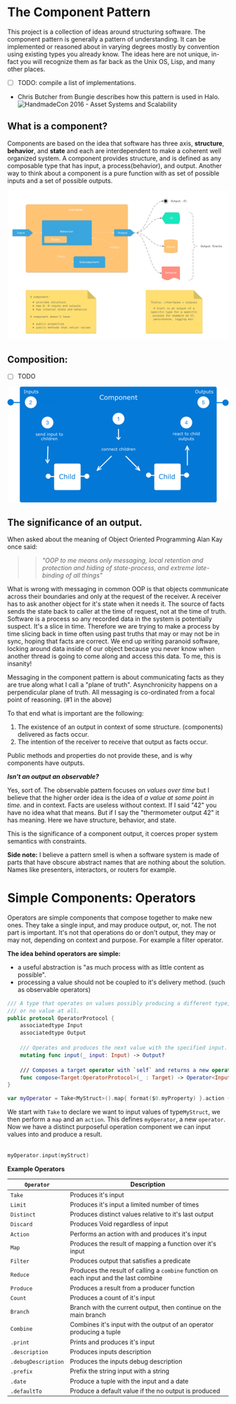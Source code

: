 # The Component Pattern

This project is a collection of ideas around structuring software.
The component pattern is generally a pattern of understanding. It can be implemented or reasoned about in varying degrees mostly by convention using existing types you already know. The ideas here are not unique, in-fact you will recognize them as far back as the Unix OS, Lisp, and many other places.
 
 - [ ] TODO: compile a list of implementations.

- Chris Butcher from Bungie describes how this pattern is used in Halo. ![HandmadeCon 2016 - Asset Systems and Scalability](https://www.youtube.com/watch?v=7KXVox0-7lU)

What is a component?
--------------------
Components are based on the idea that software has three axis, **structure**, **behavior**, and **state** and each are interdependent to make a coherent well organized system. A component provides structure, and is defined as any composable type that has input, a process(behavior), and output. Another way to think about a component is a pure function with as set of possible inputs and a set of possible outputs.

![Component](img/Component1.png)

Composition:
------------
- [ ] TODO



![Composition](img/Component2.png)

The significance of an output.
------------------------------
When asked about the meaning of Object Oriented Programming Alan Kay once said:

>> *"OOP to me means only messaging, local retention and protection and
 hiding of state-process, and extreme late-binding of all things"*

What is wrong with messaging in common OOP is that objects communicate across their boundaries and only at the request of the receiver. A receiver has to ask another object for it's state when it needs it. The source of facts sends the state back to caller at the time of request, not at the time of truth. Software is a process so any recorded data in the system is potentially suspect. It's a slice in time. Therefore we are trying to make a process by time slicing back in time often using past truths that may or may not be in sync, hoping that facts are correct. We end up writing paranoid software, locking around data inside of our object because you never know when another thread is going to come along and access this data. To me, this is insanity!

  Messaging in the component pattern is about communicating facts as they are true along what I call a "plane of truth". Asynchronicity happens on a perpendicular plane of truth. All messaging is co-ordinated from a focal point of reasoning. (#1 in the above)

To that end what is important are the following:

1. The existence of an output in context of some structure. (components) delivered as facts occur.
2. The intention of the receiver to receive that output as facts occur.

Public methods and properties do not provide these, and is why components have outputs.


**_Isn't an output an observable?_**

Yes, sort of. The observable pattern focuses on _values over time_ but I believe that the higher order idea is the idea of _a value at some point in time._ and in context. Facts are useless without context. If I said "42" you have no idea what that means. But if I say the "thermometer output 42" it has meaning. Here we have structure, behavior, and state.

This is the significance of a component output, it coerces proper system semantics with constraints.

**Side note:**
 I believe a pattern smell is when a software system is made of parts that have obscure abstract names that are nothing about the solution. Names like presenters, interactors, or routers for example.

# Simple Components: Operators
Operators are simple components that compose together to make new ones. They take a single input, and may produce output, or, not. The not part is important. It's not that operations do or don't output, they may or may not, depending on context and purpose. For example a filter operator.

**The idea behind operators are simple:**

- a useful abstraction is "as much process with as little content as possible".
- processing a value should not be coupled to it's delivery method. (such as observable operators)

```swift
/// A type that operates on values possibly producing a different type,
/// or no value at all.
public protocol OperatorProtocol {
    associatedtype Input
    associatedtype Output
    
    /// Operates and produces the next value with the specified input.
    mutating func input(_ input: Input) -> Output?
    
    /// Composes a target operator with `self` and returns a new operator.
    func compose<Target:OperatorProtocol>(_ : Target) -> Operator<Input, Target.Output> where Target.Input == Output
}
```

```swift
var myOperator = Take<MyStruct>().map{ format($0.myProperty) }.action { label.text = $0 }
```
We start with `Take` to declare we want to input values of type`MyStruct`, we then perform a `map` and an `action`.  This defines `myOperator`, a new `operator`. Now we have a distinct purposeful operation component we can input values into and produce a result.

```swift

myOperator.input(myStruct) 

```

**Example Operators**

| `Operator`         | Description                                                                            |
|--------------------|----------------------------------------------------------------------------------------|
| `Take`          | Produces it's input                                                                    |
| `Limit`         | Produces it's input a limited number of times                                          |
| `Distinct`         | Produces distinct values relative to it's last output                                  |
| `Discard`          | Produces Void regardless of input                                                      |
| `Action`           | Performs an action with  and produces it's input                            |
| `Map`              | Produces the result of mapping a function over it's input                              |
| `Filter`           | Produces output that satisfies a predicate                                             |
| `Reduce`           | Produces the result of calling a `combine` function on each input and the last combine |
| `Produce`           | Produces a result from a producer function |
| `Count`            | Produces a count of it's input                                                         |
| `Branch`           | Branch with the current output, then continue on the main branch                       |
| `Combine`          | Combines it's input with the output of an operator producing a tuple      |
| `.print`            | Prints and produces it's input                                                             |
| `.description`      | Produces inputs description                                                            |
| `.debugDescription` | Produces the inputs debug description                                                  |
| `.prefix`           | Prefix the string input with a string                                                  |
| `.date`             | Produce a tuple with the input and a date                                              |
| `.defaultTo`             | Produce a default value if the no output is produced                              |
